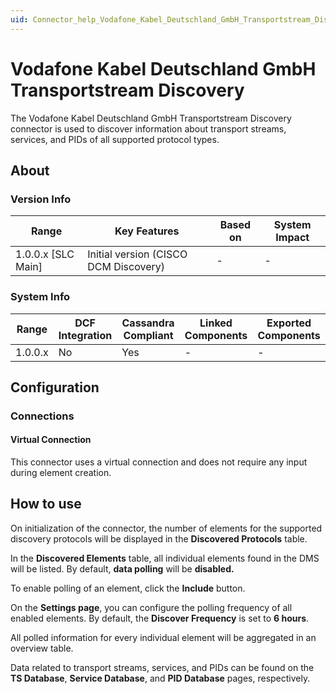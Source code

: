 ```yaml
---
uid: Connector_help_Vodafone_Kabel_Deutschland_GmbH_Transportstream_Discovery
---
```


# Vodafone Kabel Deutschland GmbH Transportstream Discovery

The Vodafone Kabel Deutschland GmbH Transportstream Discovery connector is used to discover information about transport streams, services, and PIDs of all supported protocol types.

## About

### Version Info

| **Range**            | **Key Features**                      | **Based on** | **System Impact** |
|----------------------|---------------------------------------|--------------|-------------------|
| 1.0.0.x [SLC Main]   | Initial version (CISCO DCM Discovery) | -            | -                 |

### System Info

| Range     | DCF Integration     | Cassandra Compliant     | Linked Components     | Exported Components     |
|-----------|---------------------|-------------------------|-----------------------|-------------------------|
| 1.0.0.x   | No                  | Yes                     | -                     | -                       |

## Configuration

### Connections

#### Virtual Connection

This connector uses a virtual connection and does not require any input during element creation.

## How to use

On initialization of the connector, the number of elements for the supported discovery protocols will be displayed in the **Discovered Protocols** table.

In the **Discovered Elements** table, all individual elements found in the DMS will be listed. By default, **data polling** will be **disabled.**

To enable polling of an element, click the **Include** button.

On the **Settings page**, you can configure the polling frequency of all enabled elements. By default, the **Discover Frequency** is set to **6 hours**.

All polled information for every individual element will be aggregated in an overview table.

Data related to transport streams, services, and PIDs can be found on the **TS Database**, **Service Database**, and **PID Database** pages, respectively.

